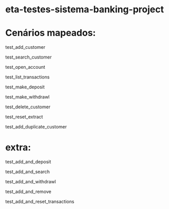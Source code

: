 # eta-testes-sistema-banking-project

# Cenários mapeados:

test_add_customer

test_search_customer

test_open_account

test_list_transactions

test_make_deposit

test_make_withdrawl

test_delete_customer

test_reset_extract

test_add_duplicate_customer


# extra:

test_add_and_deposit

test_add_and_search

test_add_and_withdrawl

test_add_and_remove

test_add_and_reset_transactions
